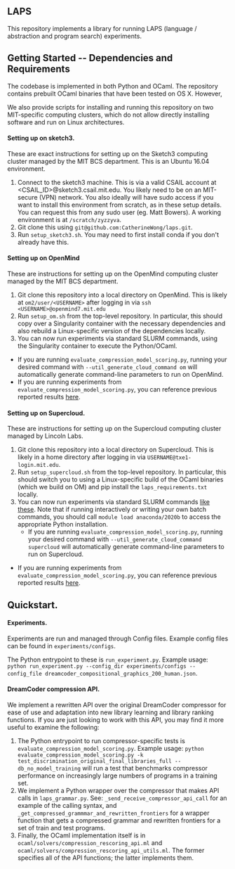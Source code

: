 ## LAPS

This repository implements a library for running LAPS (language / abstraction and program search) experiments.

## Getting Started -- Dependencies and Requirements
The codebase is implemented in both Python and OCaml. The repository contains prebuilt OCaml binaries that have been tested on OS X. However, 

We also provide scripts for installing and running this repository on two MIT-specific computing clusters, which do not allow directly installing software and run on Linux architectures.
#### Setting up on sketch3.
These are exact instructions for setting up on the Sketch3 computing cluster managed by the MIT BCS department. This is an Ubuntu 16.04 environment.
1. Connect to the sketch3 machine. This is via a valid CSAIL account at <CSAIL_ID>@sketch3.csail.mit.edu. You likely need to be on an MIT-secure (VPN) network. You also ideally will have sudo access if you want to install this environment from scratch, as in these setup details. You can request this from any sudo user (eg. Matt Bowers). A working environment is at `/scratch/zyzzyva`.
2. Git clone this using `git@github.com:CatherineWong/laps.git`.
3. Run `setup_sketch3.sh`. You may need to first install conda if you don't already have this.



#### Setting up on OpenMind
These are instructions for setting up on the OpenMind computing cluster managed by the MIT BCS department.
1. Git clone this repository into a local directory on OpenMind. This is likely at `om2/user/<USERNAME>` after logging in via `ssh <USERNAME>@openmind7.mit.edu`
2. Run `setup_om.sh` from the top-level repository. In particular, this should copy over a Singularity container with the necessary dependencies and also rebuild a Linux-specific version of the dependencies locally.
3. You can now run experiments via standard SLURM commands, using the Singularity container to execute the Python/OCaml.
  - If you are running `evaluate_compression_model_scoring.py`, running your desired command with `--util_generate_cloud_command om` will automatically generate command-line parameters to run on OpenMind.
  - If you are running experiments from `evaluate_compression_model_scoring.py`, you can reference previous reported results [here](https://docs.google.com/spreadsheets/d/11-qKHK_pOyF4lfwhaonRQTZEqHTepPKI4MTdWYAU9hM/edit#gid=0).

#### Setting up on Supercloud.
These are instructions for setting up on the Supercloud computing cluster managed by Lincoln Labs.
1. Git clone this repository into a local directory on Supercloud. This is likely in a home directory after logging in via `USERNAME@txe1-login.mit.edu`.
2. Run `setup_supercloud.sh` from the top-level repository. In particular, this should switch you to using a Linux-specific build of the OCaml binaries (which we build on OM) and pip install the `laps_requirements.txt` locally.
3. You can now run experiments via standard SLURM commands [like these](https://supercloud.mit.edu/submitting-jobs). Note that if running interactively or writing your own batch commands, you should call `module load anaconda/2020b` to access the appropriate Python installation.
   - If you are running `evaluate_compression_model_scoring.py`, running your desired command with `--util_generate_cloud_command supercloud` will automatically generate command-line parameters to run on Supercloud.
  - If you are running experiments from `evaluate_compression_model_scoring.py`, you can reference previous reported results [here](https://docs.google.com/spreadsheets/d/11-qKHK_pOyF4lfwhaonRQTZEqHTepPKI4MTdWYAU9hM/edit#gid=0).

## Quickstart.
#### Experiments.
Experiments are run and managed through Config files. Example config files can be found in `experiments/configs`.

The Python entrypoint to these is `run_experiment.py`. Example usage: `python run_experiment.py --config_dir experiments/configs --config_file dreamcoder_compositional_graphics_200_human.json`.

#### DreamCoder compression API.
We implement a rewritten API over the original DreamCoder compressor for ease of use and adaptation into new library learning and library ranking functions.
If you are just looking to work with this API, you may find it more useful to examine the following:

1. The Python entrypoint to run compressor-specific tests is `evaluate_compression_model_scoring.py`. Example usage: `python evaluate_compression_model_scoring.py -k test_discrimination_original_final_libraries_full --db_no_model_training` will run a test that benchmarks compressor performance on increasingly large numbers of programs in a training set.
2. We implement a Python wrapper over the compressor that makes API calls in `laps_grammar.py`. See: `_send_receive_compressor_api_call` for an example of the calling syntax, and `_get_compressed_grammmar_and_rewritten_frontiers` for a wrapper function that gets a compressed grammar and rewritten frontiers for a set of train and test programs.
3. Finally, the OCaml implementation itself is in `ocaml/solvers/compression_rescoring_api.ml` and `ocaml/solvers/compression_rescoring_api_utils.ml`. The former specifies all of the API functions; the latter implements them.


